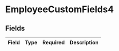 # EmployeeCustomFields4


## Fields

| Field       | Type        | Required    | Description |
| ----------- | ----------- | ----------- | ----------- |